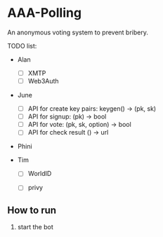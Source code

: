 # AAA-Polling
An anonymous voting system to prevent bribery.

TODO list:
- Alan
  - [ ] XMTP
  - [ ] Web3Auth
- June
  - [ ] API for create key pairs: keygen() -> (pk, sk)
  - [ ] API for signup: (pk) -> bool 
  - [ ] API for vote: (pk, sk, option) -> bool
  - [ ] API for check result () -> url
- Phini

- Tim
  - [ ] WorldID
  - [ ] privy


## How to run 

1. start the bot
```
```

